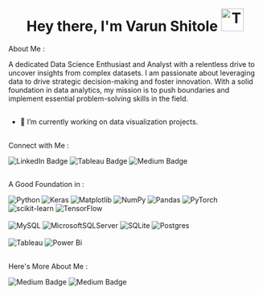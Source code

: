 <h1 align="center">Hey there, I'm Varun Shitole <img src="https://raw.githubusercontent.com/Tarikul-Islam-Anik/Animated-Fluent-Emojis/master/Emojis/People%20with%20professions/Technologist%20Light%20Skin%20Tone.png" alt="Technologist Light Skin Tone" width="45" height="45" /> </h1>

About Me :

A dedicated Data Science Enthusiast and Analyst with a relentless drive to uncover insights from complex datasets.
I am passionate about leveraging data to drive strategic decision-making and foster innovation. 
With a solid foundation in data analytics, my mission is to push boundaries and implement essential problem-solving skills in the field.

##
- 🔭 I’m currently working on data visualization projects.


##
Connect with Me :

<a href="https://www.linkedin.com/in/varun-shitole" target="_blank" style="text-decoration: none; color: inherit;">
    <img src="https://img.shields.io/badge/linkedin-%230077B5.svg?style=for-the-badge&logo=linkedin&logoColor=white" alt="LinkedIn Badge">
</a>
<a href="https://public.tableau.com/app/profile/varun.shitole1764/vizzes" target="_blank" style="text-decoration: none; color: inherit;">
    <img src="https://img.shields.io/badge/Tableau-E97627?style=for-the-badge&logo=Tableau&logoColor=white" alt="Tableau Badge">
</a>
<a href="https://medium.com/@varun-shitole" target="_blank" style="text-decoration: none; color: inherit;">
    <img src="https://img.shields.io/badge/Medium-12100E?style=for-the-badge&logo=medium&logoColor=white" alt="Medium Badge">


##
A Good Foundation in :

![Python](https://img.shields.io/badge/python-3670A0?style=for-the-badge&logo=python&logoColor=ffdd54) 
![Keras](https://img.shields.io/badge/Keras-%23D00000.svg?style=for-the-badge&logo=Keras&logoColor=white)
![Matplotlib](https://img.shields.io/badge/Matplotlib-%23ffffff.svg?style=for-the-badge&logo=Matplotlib&logoColor=black)
![NumPy](https://img.shields.io/badge/numpy-%23013243.svg?style=for-the-badge&logo=numpy&logoColor=white)
![Pandas](https://img.shields.io/badge/pandas-%23150458.svg?style=for-the-badge&logo=pandas&logoColor=white)
![PyTorch](https://img.shields.io/badge/PyTorch-%23EE4C2C.svg?style=for-the-badge&logo=PyTorch&logoColor=white)
![scikit-learn](https://img.shields.io/badge/scikit--learn-%23F7931E.svg?style=for-the-badge&logo=scikit-learn&logoColor=white)
![TensorFlow](https://img.shields.io/badge/TensorFlow-%23FF6F00.svg?style=for-the-badge&logo=TensorFlow&logoColor=white)
<br></br>
![MySQL](https://img.shields.io/badge/mysql-4479A1.svg?style=for-the-badge&logo=mysql&logoColor=white)
![MicrosoftSQLServer](https://img.shields.io/badge/Microsoft%20SQL%20Server-CC2927?style=for-the-badge&logo=microsoft%20sql%20server&logoColor=white)
![SQLite](https://img.shields.io/badge/sqlite-%2307405e.svg?style=for-the-badge&logo=sqlite&logoColor=white)
![Postgres](https://img.shields.io/badge/postgres-%23316192.svg?style=for-the-badge&logo=postgresql&logoColor=white)
<br></br>
![Tableau](https://img.shields.io/badge/Tableau-E97627?style=for-the-badge&logo=Tableau&logoColor=white)
![Power Bi](https://img.shields.io/badge/power_bi-F2C811?style=for-the-badge&logo=powerbi&logoColor=black)

##
Here's More About Me :

</a>
<a href="" target="_blank" style="text-decoration: none; color: inherit;">
    <img src="https://img.shields.io/badge/Resume-aaf2a0.svg?style=for-the-badge" alt="Medium Badge">
</a>
</a>
<a href="https://leetcode.com/u/zT8NcqxBZZ/" target="_blank" style="text-decoration: none; color: inherit;">
    <img src="https://img.shields.io/badge/LeetCode-000000?style=for-the-badge&logo=LeetCode&logoColor=#d16c06" alt="Medium Badge">
</a>
